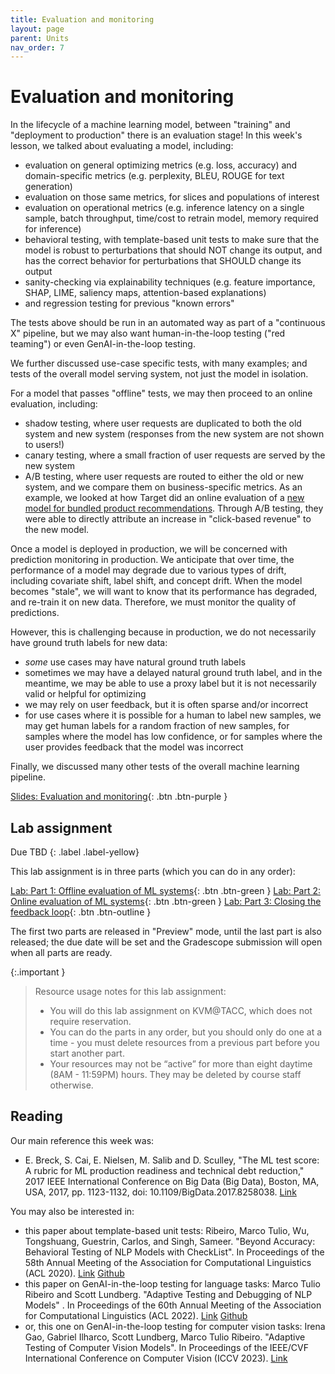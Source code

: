 ```yaml
---
title: Evaluation and monitoring
layout: page
parent: Units
nav_order: 7
---
```


# Evaluation and monitoring

In the lifecycle of a machine learning model, between "training" and "deployment to production" there is an evaluation stage! In this week's lesson, we talked about evaluating a model, including:

* evaluation on general optimizing metrics (e.g. loss, accuracy) and domain-specific metrics (e.g. perplexity, BLEU, ROUGE for text generation)
* evaluation on those same metrics, for slices and populations of interest
* evaluation on operational metrics (e.g. inference latency on a single sample, batch throughput, time/cost to retrain model, memory required for inference)
* behavioral testing, with template-based unit tests to make sure that the model is robust to perturbations that should NOT change its output, and has the correct behavior for perturbations that SHOULD change its output
* sanity-checking via explainability techniques (e.g. feature importance, SHAP, LIME, saliency maps, attention-based explanations)
* and regression testing for previous "known errors"

The tests above should be run in an automated way as part of a "continuous X" pipeline, but we may also want human-in-the-loop testing ("red teaming") or even GenAI-in-the-loop testing.

We further discussed use-case specific tests, with many examples; and tests of the overall model serving system, not just the model in isolation.

For a model that passes "offline" tests, we may then proceed to an online evaluation, including:

* shadow testing, where user requests are duplicated to both the old system and new system (responses from the new system are not shown to users!)
* canary testing, where a small fraction of user requests are served by the new system
* A/B testing, where user requests are routed to either the old or new system, and we compare them on business-specific metrics. As an example, we looked at how Target did an online evaluation of a [new model for bundled product recommendations](https://tech.target.com/blog/bundled-product-recommendations). Through A/B testing, they were able to directly attribute an increase in "click-based revenue" to the new model.

Once a model is deployed in production, we will be concerned with prediction monitoring in production. We anticipate that over time, the performance of a model may degrade due to various types of drift, including covariate shift, label shift, and concept drift. When the model becomes "stale", we will want to know that its performance has degraded, and re-train it on new data. Therefore, we must monitor the quality of predictions.

However, this is challenging because in production, we do not necessarily have ground truth labels for new data:

* *some* use cases may have natural ground truth labels
* sometimes we may have a delayed natural ground truth label, and in the meantime, we may be able to use a proxy label but it is not necessarily valid or helpful for optimizing
* we may rely on user feedback, but it is often sparse and/or incorrect
* for use cases where it is possible for a human to label new samples, we may get human labels for a random fraction of new samples, for samples where the model has low confidence, or for samples where the user provides feedback that the model was incorrect

Finally, we discussed many other tests of the overall machine learning pipeline. 

[Slides: Evaluation and monitoring](https://link.excalidraw.com/p/readonly/ou20L4JKbnqIPG4CiuaO){: .btn .btn-purple }

## Lab assignment

Due TBD
{: .label .label-yellow}

This lab assignment is in three parts (which you can do in any order):

[Lab: Part 1: Offline evaluation of ML systems](https://teaching-on-testbeds.github.io/eval-offline-chi/){: .btn .btn-green } 
[Lab: Part 2: Online evaluation of ML systems](https://teaching-on-testbeds.github.io/eval-online-chi/){: .btn .btn-green } 
[Lab: Part 3: Closing the feedback loop](){: .btn .btn-outline }

The first two parts are released in "Preview" mode, until the last part is also released; the due date will be set and the Gradescope submission will open when all parts are ready.

{:.important }
> Resource usage notes for this lab assignment:
> 
> * You will do this lab assignment on KVM@TACC, which does not require reservation.
> * You can do the parts in any order, but you should only do one at a time - you must delete resources from a previous part before you start another part.
> * Your resources may not be “active” for more than eight daytime (8AM - 11:59PM) hours. They may be deleted by course staff otherwise.



## Reading

Our main reference this week was:

* E. Breck, S. Cai, E. Nielsen, M. Salib and D. Sculley, "The ML test score: A rubric for ML production readiness and technical debt reduction," 2017 IEEE International Conference on Big Data (Big Data), Boston, MA, USA, 2017, pp. 1123-1132, doi: 10.1109/BigData.2017.8258038. [Link](https://research.google/pubs/the-ml-test-score-a-rubric-for-ml-production-readiness-and-technical-debt-reduction/)

You may also be interested in:

* this paper about template-based unit tests: Ribeiro, Marco Tulio, Wu, Tongshuang, Guestrin, Carlos, and Singh, Sameer. "Beyond Accuracy: Behavioral Testing of NLP Models with CheckList". In Proceedings of the 58th Annual Meeting of the Association for Computational Linguistics (ACL 2020). [Link](https://idl.uw.edu/papers/check-list) [Github](https://github.com/marcotcr/checklist)
* this paper on GenAI-in-the-loop testing for language tasks:  Marco Tulio Ribeiro and Scott Lundberg. "Adaptive Testing and Debugging of NLP Models" . In Proceedings of the 60th Annual Meeting of the Association for Computational Linguistics (ACL 2022). [Link](https://aclanthology.org/2022.acl-long.230/) [Github](https://github.com/microsoft/adaptive-testing)
* or, this one on GenAI-in-the-loop testing for computer vision tasks: Irena Gao, Gabriel Ilharco, Scott Lundberg, Marco Tulio Ribeiro. "Adaptive Testing of Computer Vision Models". In Proceedings of the IEEE/CVF International Conference on Computer Vision (ICCV 2023). [Link](https://openaccess.thecvf.com/content/ICCV2023/html/Gao_Adaptive_Testing_of_Computer_Vision_Models_ICCV_2023_paper.html)
